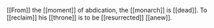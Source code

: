 [[From]] the [[moment]] of abdication, the [[monarch]] is [[dead]]. To [[reclaim]] his [[throne]] is to be [[resurrected]] [[anew]].